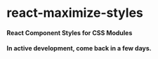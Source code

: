 # react-maximize-styles

#### React Component Styles for CSS Modules

**In active development, come back in a few days.**
